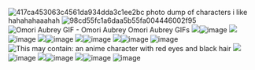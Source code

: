 ![417ca453063c4561da934dda3c1ee2bc](https://github.com/grellified/grellified/assets/151553194/757f4ef4-53f0-46e8-89ff-26ba900dc877) photo dump of characters i like hahahahaaahah
![98cd55fc1a6daa5b55fa004446002f95](https://github.com/grellified/grellified/assets/151553194/d008e071-78a8-40f6-86c7-3383599183c7)
<img src="https://media1.tenor.com/m/RFeoDrDfv2AAAAAC/omori-aubrey.gif" alt="Omori Aubrey GIF - Omori Aubrey Omori Aubrey GIFs"/>
<img src="blob:chrome-untrusted://media-app/b8719a51-3b33-4469-8671-c83f4e287601" >![image](https://github.com/grellified/grellified/assets/151553194/e57f149b-415b-439e-985d-d4654fad8204)
<img src="blob:chrome-untrusted://media-app/043c11e6-9f69-4b07-860a-02a2d06a1b86" />![image](https://github.com/grellified/grellified/assets/151553194/0d17e2b0-c3f6-41ee-a07b-e4d4419773c3)
<img src="blob:chrome-untrusted://media-app/2cb82afb-c14b-4a7c-bb41-ce6aceaeab18" />![image](https://github.com/grellified/grellified/assets/151553194/c590de29-da67-4144-aff8-b3cb9833a640)
<img src="blob:chrome-untrusted://media-app/106c6c27-a4bd-49e6-af44-897fc936f6c1" />![image](https://github.com/grellified/grellified/assets/151553194/8aca20e0-ba9c-4a62-b140-0bfcd0e97acf)
<img src="blob:chrome-untrusted://media-app/cf83101a-be5d-48d1-838a-b5b2581c96c0" />![image](https://github.com/grellified/grellified/assets/151553194/627f343f-427d-4729-b0a8-e8c4d3903440)
![image](https://github.com/grellified/grellified/assets/151553194/0993bcb1-1bb2-4cb4-b7b5-7e1ba28357fc)
<img src="https://i.pinimg.com/474x/39/c3/9b/39c39b0189cbc97717bfb7dae9cec94c.jpg" alt="This may contain: an anime character with red eyes and black hair"/>
<img src="blob:chrome-untrusted://media-app/703da5e1-251f-4ae7-99b6-b5efb99da5ef">![image](https://github.com/grellified/grellified/assets/151553194/c6be4356-d1c4-4a3d-9401-2ce0d60cdd76)
<img src="blob:chrome-untrusted://media-app/7b92eb6d-016b-4bbd-8ee2-84cc9d701c59" />![image](https://github.com/grellified/grellified/assets/151553194/437c7652-1b30-431e-b929-513496cbae73)
<img src="https://i.pinimg.com/736x/83/31/76/8331760062cc2b484f131170b26c3d1e">![image](https://github.com/grellified/grellified/assets/151553194/05b5d2aa-c322-435d-93e1-1ca688e82b91)
![image](https://github.com/grellified/grellified/assets/151553194/a64eafe1-641d-4f91-9937-f99524a962d9)





